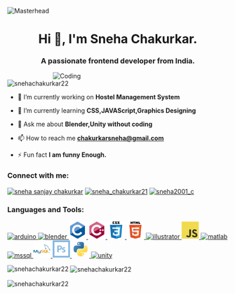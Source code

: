 ![Masterhead](https://cdn.dribbble.com/users/911625/screenshots/11113787/woman.gif)
<h1 align="center">Hi 👋, I'm Sneha Chakurkar.</h1>
<h3 align="center">A passionate frontend developer from India.</h3>
<img align="right" alt="Coding" width="400" scr="(https://miro.medium.com/max/1400/1*qdAW1TjCN57h1lbuuzvchg.gif)">

<p align="left"> <img src="https://komarev.com/ghpvc/?username=snehachakurkar22&label=Profile%20views&color=0e75b6&style=flat" alt="snehachakurkar22" /> </p>

- 🔭 I’m currently working on **Hostel Management System**

- 🌱 I’m currently learning **CSS,JAVAScript,Graphics Designing**

- 💬 Ask me about **Blender,Unity without coding**

- 📫 How to reach me **chakurkarsneha@gmail.com**

- ⚡ Fun fact **I am funny Enough.**

<h3 align="left">Connect with me:</h3>
<p align="left">
<a href="https://linkedin.com/in/sneha sanjay chakurkar" target="blank"><img align="center" src="https://raw.githubusercontent.com/rahuldkjain/github-profile-readme-generator/master/src/images/icons/Social/linked-in-alt.svg" alt="sneha sanjay chakurkar" height="30" width="40" /></a>
<a href="https://instagram.com/sneha_chakurkar21" target="blank"><img align="center" src="https://raw.githubusercontent.com/rahuldkjain/github-profile-readme-generator/master/src/images/icons/Social/instagram.svg" alt="sneha_chakurkar21" height="30" width="40" /></a>
<a href="https://www.codechef.com/users/sneha2001_c" target="blank"><img align="center" src="https://cdn.jsdelivr.net/npm/simple-icons@3.1.0/icons/codechef.svg" alt="sneha2001_c" height="30" width="40" /></a>
</p>

<h3 align="left">Languages and Tools:</h3>
<p align="left"> <a href="https://www.arduino.cc/" target="_blank" rel="noreferrer"> <img src="https://cdn.worldvectorlogo.com/logos/arduino-1.svg" alt="arduino" width="40" height="40"/> </a> <a href="https://www.blender.org/" target="_blank" rel="noreferrer"> <img src="https://download.blender.org/branding/community/blender_community_badge_white.svg" alt="blender" width="40" height="40"/> </a> <a href="https://www.cprogramming.com/" target="_blank" rel="noreferrer"> <img src="https://raw.githubusercontent.com/devicons/devicon/master/icons/c/c-original.svg" alt="c" width="40" height="40"/> </a> <a href="https://www.w3schools.com/cpp/" target="_blank" rel="noreferrer"> <img src="https://raw.githubusercontent.com/devicons/devicon/master/icons/cplusplus/cplusplus-original.svg" alt="cplusplus" width="40" height="40"/> </a> <a href="https://www.w3schools.com/css/" target="_blank" rel="noreferrer"> <img src="https://raw.githubusercontent.com/devicons/devicon/master/icons/css3/css3-original-wordmark.svg" alt="css3" width="40" height="40"/> </a> <a href="https://www.w3.org/html/" target="_blank" rel="noreferrer"> <img src="https://raw.githubusercontent.com/devicons/devicon/master/icons/html5/html5-original-wordmark.svg" alt="html5" width="40" height="40"/> </a> <a href="https://www.adobe.com/in/products/illustrator.html" target="_blank" rel="noreferrer"> <img src="https://www.vectorlogo.zone/logos/adobe_illustrator/adobe_illustrator-icon.svg" alt="illustrator" width="40" height="40"/> </a> <a href="https://developer.mozilla.org/en-US/docs/Web/JavaScript" target="_blank" rel="noreferrer"> <img src="https://raw.githubusercontent.com/devicons/devicon/master/icons/javascript/javascript-original.svg" alt="javascript" width="40" height="40"/> </a> <a href="https://www.mathworks.com/" target="_blank" rel="noreferrer"> <img src="https://upload.wikimedia.org/wikipedia/commons/2/21/Matlab_Logo.png" alt="matlab" width="40" height="40"/> </a> <a href="https://www.microsoft.com/en-us/sql-server" target="_blank" rel="noreferrer"> <img src="https://www.svgrepo.com/show/303229/microsoft-sql-server-logo.svg" alt="mssql" width="40" height="40"/> </a> <a href="https://www.mysql.com/" target="_blank" rel="noreferrer"> <img src="https://raw.githubusercontent.com/devicons/devicon/master/icons/mysql/mysql-original-wordmark.svg" alt="mysql" width="40" height="40"/> </a> <a href="https://www.photoshop.com/en" target="_blank" rel="noreferrer"> <img src="https://raw.githubusercontent.com/devicons/devicon/master/icons/photoshop/photoshop-line.svg" alt="photoshop" width="40" height="40"/> </a> <a href="https://www.python.org" target="_blank" rel="noreferrer"> <img src="https://raw.githubusercontent.com/devicons/devicon/master/icons/python/python-original.svg" alt="python" width="40" height="40"/> </a> <a href="https://unity.com/" target="_blank" rel="noreferrer"> <img src="https://www.vectorlogo.zone/logos/unity3d/unity3d-icon.svg" alt="unity" width="40" height="40"/> </a> </p>

<p><img align="left" src="https://github-readme-stats.vercel.app/api/top-langs?username=snehachakurkar22&show_icons=true&locale=en&layout=compact" alt="snehachakurkar22" /></p>

<p>&nbsp;<img align="center" src="https://github-readme-stats.vercel.app/api?username=snehachakurkar22&show_icons=true&locale=en" alt="snehachakurkar22" /></p>

<p><img align="center" src="https://github-readme-streak-stats.herokuapp.com/?user=snehachakurkar22&" alt="snehachakurkar22" /></p>
